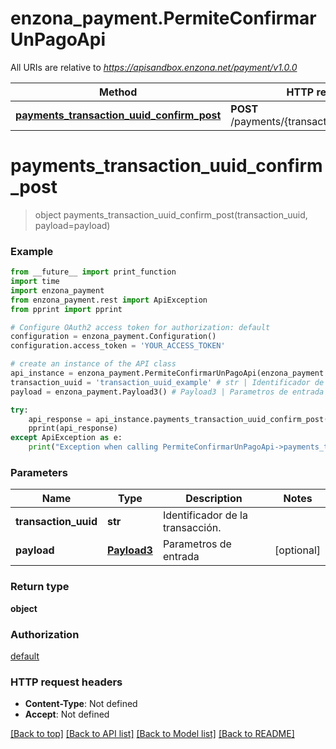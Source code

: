 # enzona_payment.PermiteConfirmarUnPagoApi

All URIs are relative to *https://apisandbox.enzona.net/payment/v1.0.0*

Method | HTTP request | Description
------------- | ------------- | -------------
[**payments_transaction_uuid_confirm_post**](PermiteConfirmarUnPagoApi.md#payments_transaction_uuid_confirm_post) | **POST** /payments/{transaction_uuid}/confirm | 


# **payments_transaction_uuid_confirm_post**
> object payments_transaction_uuid_confirm_post(transaction_uuid, payload=payload)



### Example
```python
from __future__ import print_function
import time
import enzona_payment
from enzona_payment.rest import ApiException
from pprint import pprint

# Configure OAuth2 access token for authorization: default
configuration = enzona_payment.Configuration()
configuration.access_token = 'YOUR_ACCESS_TOKEN'

# create an instance of the API class
api_instance = enzona_payment.PermiteConfirmarUnPagoApi(enzona_payment.ApiClient(configuration))
transaction_uuid = 'transaction_uuid_example' # str | Identificador de la transacción.
payload = enzona_payment.Payload3() # Payload3 | Parametros de entrada (optional)

try:
    api_response = api_instance.payments_transaction_uuid_confirm_post(transaction_uuid, payload=payload)
    pprint(api_response)
except ApiException as e:
    print("Exception when calling PermiteConfirmarUnPagoApi->payments_transaction_uuid_confirm_post: %s\n" % e)
```

### Parameters

Name | Type | Description  | Notes
------------- | ------------- | ------------- | -------------
 **transaction_uuid** | **str**| Identificador de la transacción. | 
 **payload** | [**Payload3**](Payload3.md)| Parametros de entrada | [optional] 

### Return type

**object**

### Authorization

[default](../README.md#default)

### HTTP request headers

 - **Content-Type**: Not defined
 - **Accept**: Not defined

[[Back to top]](#) [[Back to API list]](../README.md#documentation-for-api-endpoints) [[Back to Model list]](../README.md#documentation-for-models) [[Back to README]](../README.md)

